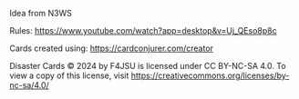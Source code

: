Idea from N3WS

Rules: https://www.youtube.com/watch?app=desktop&v=Uj_QEso8p8c

Cards created using: https://cardconjurer.com/creator

Disaster Cards © 2024 by F4JSU is licensed under CC BY-NC-SA 4.0. To view a copy of this license, visit https://creativecommons.org/licenses/by-nc-sa/4.0/